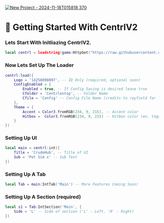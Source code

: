 [![New Project - 2024-11-18T015818 370](https://github.com/user-attachments/assets/5f51b216-518c-4ad3-a3e4-5ea4fee17085)](https://discord.gg/hVDgUm8WGr)

# 📌 Getting Started With CentrlV2
### Lets Start With Initliazing CentrlV2.
```lua
local centrl = loadstring(game:HttpGet("https://raw.githubusercontent.com/yarrosvault/CentrlV2/refs/heads/main/centrl",true))()
```
### Now Lets Set Up The Loader
```lua
centrl:load({
	Logo = '14258098097', -- ID Only (required, optional soon)
	ConfigEnabled = {
		Enabled = true, -- If Config Saving is desired leave true
		Cfolder = 'Centrlontop', -- Folder Name
		Cfile = 'Config' -- Config File Name (credits to rayfield for layout (not skidded)
	},
	Theme = {
		Accent = Color3.fromRGB(234, 9, 215), -- Accent color
		Hitbox =  Color3.fromRGB(234, 9, 215) -- Hitbox color (ex. toggle, slider)
	}
})
```
### Setting Up UI
```lua
local main = centrl:int({
	Title = 'CrudeHub', -- Title of UI
	Sub = 'Pet Sim x' -- Sub Text
})
```
### Setting Up A Tab
```lua
local Tab = main:IntTab('Main') -- More Features Coming Soon!
```
### Setting Up A Section (required)
```lua
local s1 = Tab:IntSection('Main', {
	Side = 'L' -- Side of section ('L' - Left, 'R' - Right)
})
```

